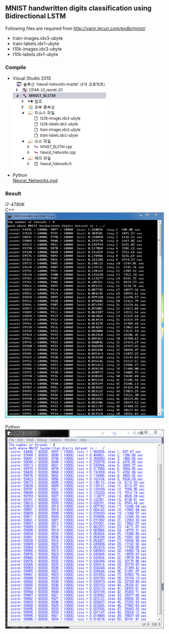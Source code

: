## MNIST handwritten digits classification using Bidirectional LSTM
Following files are required from http://yann.lecun.com/exdb/mnist/
  - train-images.idx3-ubyte
  - train-labels.idx1-ubyte
  - t10k-images.idx3-ubyte
  - t10k-labels.idx1-ubyte

### Compile
- Visual Studio 2015</br>
![VS_2015](/MNIST_BLSTM/screenshot/VS_2015.png)</br>

- Python</br>
[Neural_Networks.pyd](https://github.com/paperrune/Neural-Networks/tree/master/Python)</br>

### Result
i7-4790K</br>
C++</br>
![result](/MNIST_BLSTM/screenshot/MNIST_BLSTM.png)</br></br>
Python</br>
![result](/MNIST_BLSTM/screenshot/MNIST_BLSTM_Python.png)

